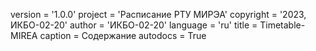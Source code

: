 version = '1.0.0'
project = 'Расписание РТУ МИРЭА'
copyright = '2023, ИКБО-02-20'
author = 'ИКБО-02-20'
language = 'ru'
title = Timetable-MIREA
caption = Содержание
autodocs = True